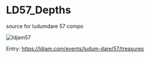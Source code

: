 # LD57_Depths
source for ludumdare 57 compo

![ldjam57](https://github.com/user-attachments/assets/33c4d346-5322-4e7f-8552-17ea97d21ddc)

Entry: https://ldjam.com/events/ludum-dare/57/treasures
